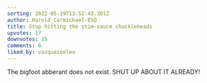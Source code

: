 ```yaml
---
sorting: 2022-05-19T13:52:43.301Z
author: Harold_Carmichael-ESQ
title: Stop hitting the stim-sauce chuckleheads
upvotes: 17
downvotes: 15
comments: 6
liked_by: vazquezeelev
---
```

The bigfoot abberant does not exist. SHUT UP ABOUT IT ALREADY!